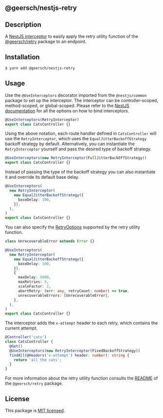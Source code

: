 ## @geersch/nestjs-retry

## Description

A [NestJS interceptor](https://docs.nestjs.com/interceptors) to easily apply the retry utility function of the [@geersch/retry](../retry/README.md) package to an endpoint.

## Installation

```sh
$ yarn add @geersch/nestjs-retry
```

## Usage

Use the `@UseInterceptors` decorator imported from the `@nestjs/common` package to set up the interceptor. The interceptor can be controller-scoped, method-scoped, or global-scoped. Please refer to the [NestJS documentation](https://docs.nestjs.com/interceptors#binding-interceptors) for all the options on how to bind interceptors.

```ts
@UseInterceptors(RetryInterceptor)
export class CatsController {}
```

Using the above notation, each route handler defined in `CatsController` will use the `RetryInterceptor`, which uses the `EqualJitterBackoffStrategy` backoff strategy by default. Alternatively, you can instantiate the `RetryInterceptor` yourself and pass the desired type of backoff strategy.

```ts
@UseInterceptors(new RetryInterceptor(FullJitterBackOffStrategy))
export class CatsController {}
```

Instead of passing the type of the backoff strategy you can also instantiate it and override its default base delay.

```ts
@UseInterceptors(
  new RetryInterceptor(
    new EqualJitterBackoffStrategy({
      baseDelay: 100,
    }),
  ),
)
export class CatsController {}
```

You can also specify the [RetryOptions](../retry/README.md) supported by the retry utility function.

```ts
class UnrecoverableError extends Error {}

@UseInterceptors(
  new RetryInterceptor(
    new EqualJitterBackoffStrategy({
      baseDelay: 100,
    }),
    {
      maxDelay: 5000,
      maxRetries: 3,
      scaleFactor: 2,
      abortRetry: (err: any, retryCount: number) => true,
      unrecoverableErrors: [UnrecoverableError],
    },
  ),
)
export class CatsController {}
```

The interceptor adds the `x-attempt` header to each retry, which contains the current attempt.

```ts
@Controller('cats')
class CatsController {
  @Get()
  @UseInterceptors(new RetryInterceptor(FixedBackoffStrategy))
  findAll(@Headers('x-attempt') header: number): string {
    return 'all the cats';
  }
}
```

For more information about the retry utility function consults the [README](../retry/README.md) of the `@geersch/retry` package.

## License

This package is [MIT licensed](https://github.com/geersch/retry/blob/master/LICENSE).
